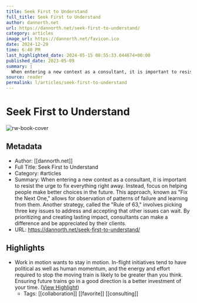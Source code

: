 ```yaml
---
title: Seek First to Understand
full_title: Seek First to Understand
author: dannorth.net
url: https://dannorth.net/seek-first-to-understand/
category: articles
image_url: https://dannorth.net/favicon.ico
date: 2024-12-29
time: 6:40 PM
last_highlighted_date: 2024-05-15 08:55:33.044674+00:00
published_date: 2023-05-09
summary: |
  When entering a new context as a consultant, it is important to resist the urge to fix everything right away. Instead, focus on helping people make better choices in the future. This approach, known as "Fix the Next One," allows for observation of patterns of failure and learning from them. Another strategy, called the "Rule of 63," involves picking three key issues to address and accepting that other issues can wait. By prioritizing and creating lasting impact, consultants can make a difference and be appreciated by their clients.
source: reader
permalink: l/articles/seek-first-to-understand
---
```

# Seek First to Understand

![rw-book-cover](https://dannorth.net/favicon.ico)

## Metadata
- Author: [[dannorth.net]]
- Full Title: Seek First to Understand
- Category: #articles
- Summary: When entering a new context as a consultant, it is important to resist the urge to fix everything right away. Instead, focus on helping people make better choices in the future. This approach, known as "Fix the Next One," allows for observation of patterns of failure and learning from them. Another strategy, called the "Rule of 63," involves picking three key issues to address and accepting that other issues can wait. By prioritizing and creating lasting impact, consultants can make a difference and be appreciated by their clients.
- URL: https://dannorth.net/seek-first-to-understand/

## Highlights
- Work in motion wants to stay in motion. In-flight initiatives tend to have political as well as human momentum, and the energy and effort required to stop the moving train is likely to be greater than you think. Ensuring future trains go in a good direction is a better investment of your time. ([View Highlight](https://read.readwise.io/read/01hxxqdag8ggdjyk61yag6vzeq))
    - Tags: [[collaboration]] [[favorite]] [[consulting]] 


